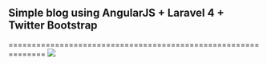 ## Simple blog using AngularJS + Laravel 4 + Twitter Bootstrap
==============================================================
<img src="https://travis-ci.org/flakron/lajs-blog.png?branch=master" />